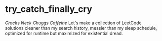 # try_catch_finally_cry
*Cracks Neck* *Chuggs Caffeine* Let's make a collection of LeetCode solutions cleaner than my search history, messier than my sleep schedule, optimized for runtime but maximized for existential dread.

